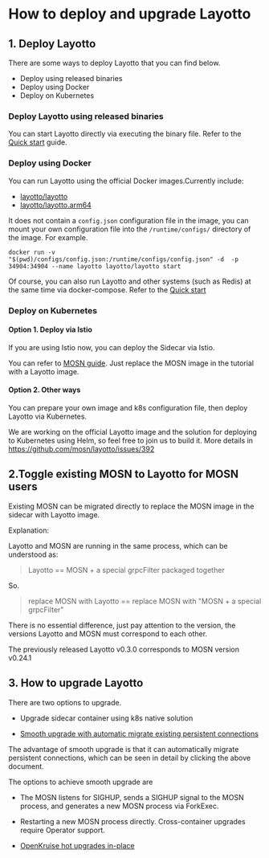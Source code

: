 # How to deploy and upgrade Layotto

## 1. Deploy Layotto

There are some ways to deploy Layotto that you can find below.

- Deploy using released binaries
- Deploy using Docker
- Deploy on Kubernetes

### Deploy Layotto using released binaries

You can start Layotto directly via executing the binary file. Refer to the [Quick start](en/start) guide.

### Deploy using Docker

You can run Layotto using the official Docker images.Currently include:

- [layotto/layotto](https://hub.docker.com/repository/docker/layotto/layotto)
- [layotto/layotto.arm64](https://hub.docker.com/repository/docker/layotto/layotto.arm64)

It does not contain a `config.json` configuration file in the image, you can mount your own configuration file into the `/runtime/configs/` directory of the image. For example.

```shell
docker run -v "$(pwd)/configs/config.json:/runtime/configs/config.json" -d  -p 34904:34904 --name layotto layotto/layotto start
```

Of course, you can also run Layotto and other systems (such as Redis) at the same time via docker-compose. Refer to the [Quick start](en/start/state/start?id=step-1-deploy-redis-and-layotto)

### Deploy on Kubernetes

#### Option 1. Deploy via Istio

If you are using Istio now, you can deploy the Sidecar via Istio.

You can refer to [MOSN guide](https://mosn.io/docs/user-guide/start/istio/). Just replace the MOSN image in the tutorial with a Layotto image.

#### Option 2. Other ways

You can prepare your own image and k8s configuration file, then deploy Layotto via Kubernetes.

We are working on the official Layotto image and the solution for deploying to Kubernetes using Helm, so feel free to join us to build it. More details in <https://github.com/mosn/layotto/issues/392>

## 2.Toggle existing MOSN to Layotto for MOSN users

Existing MOSN can be migrated directly to replace the MOSN image in the sidecar with Layotto image.

Explanation:

Layotto and MOSN are running in the same process, which can be understood as:

> Layotto == MOSN + a special grpcFilter packaged together

So.

> replace MOSN with Layotto == replace MOSN with "MOSN + a special grpcFilter"

There is no essential difference, just pay attention to the version, the versions Layotto and MOSN must correspond to each other.

The previously released Layotto v0.3.0 corresponds to MOSN version v0.24.1

## 3. How to upgrade Layotto

There are two options to upgrade.

- Upgrade sidecar container using k8s native solution
  
- [Smooth upgrade with automatic migrate existing persistent connections](https://mosn.io/en/docs/concept/smooth-upgrade/)

The advantage of smooth upgrade is that it can automatically migrate persistent connections, which can be seen in detail by clicking the above document.

The options to achieve smooth upgrade are

- The MOSN listens for SIGHUP, sends a SIGHUP signal to the MOSN process, and generates a new MOSN process via ForkExec.
  
- Restarting a new MOSN process directly. Cross-container upgrades require Operator support.

- [OpenKruise hot upgrades in-place](https://mosn.io/blog/posts/mosn-sidecarset-hotupgrade/)
